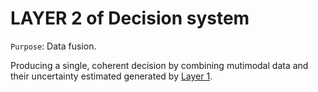# LAYER 2 of Decision system

```Purpose```: Data fusion.

Producing a single, coherent decision by combining mutimodal data and their uncertainty estimated generated by [Layer 1](../layer_1).
